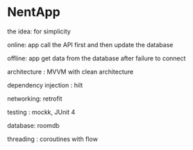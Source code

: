 # NentApp
the idea:
for simplicity 

online:
app call the API first 
and then update the database
 
offline: app get data from the database after failure to connect 


architecture : MVVM with clean architecture

dependency injection : hilt 

networking: retrofit

testing : mockk, JUnit 4

database: roomdb

threading : coroutines with flow 

